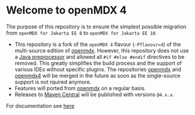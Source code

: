 # Welcome to openMDX 4

The purpose of this repository is to ensure the simplest possible migration from `openMDX for Jakarta EE 8` to `openMDX for Jakarta EE 10`.

* This repository is a fork of the `openMDX 4` flavour (`-Pflavour=4`) of the multi-source edition of [openmdx](https://github.com/openmdx/openmdx). However, this repository does not use a [Java preprocessor](https://github.com/manifold-systems/manifold/tree/master/manifold-deps-parent/manifold-preprocessor) and allowed all `#if #else #endif` directives to be removed. This greatly simplifies the build process and the support of various IDEs without specific plugins. The repositories [openmdx](https://github.com/openmdx/openmdx) and [openmdx4](https://github.com/openmdx/openmdx4) will be merged in the future as soon as the single-source support is not rquired anymore.
* Features will ported from [openmdx](https://github.com/openmdx/openmdx) on a regular basis.
* Releases to [Maven Central](https://central.sonatype.com/) will be published with versions `@4.x.x`.

For documentation see [here](https://github.com/openmdx/openmdx-documentation/blob/master/README.md)
